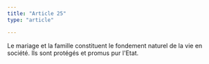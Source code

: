 ```yaml
---
title: "Article 25"
type: "article"

---
```




Le mariage et la famille constituent le fondement naturel de la vie en société. Ils sont protégés et promus pur l'Etat.
